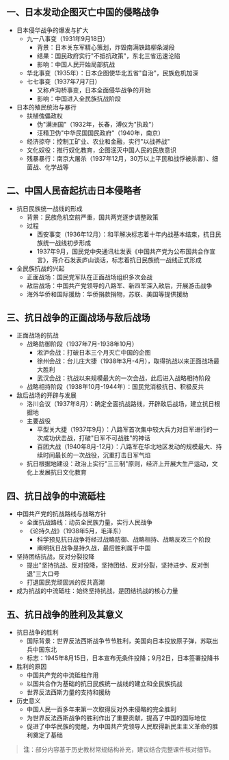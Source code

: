 

## 一、日本发动企图灭亡中国的侵略战争
- 日本侵华战争的爆发与扩大
  - 九一八事变（1931年9月18日）
    - 背景：日本关东军精心策划，炸毁南满铁路柳条湖段
    - 结果：国民政府实行"不抵抗政策"，东北三省迅速沦陷
    - 影响：中国人民开始局部抗战
  - 华北事变（1935年）：日本企图使华北五省"自治"，民族危机加深
  - 七七事变（1937年7月7日）
    - 又称卢沟桥事变，日本全面侵华战争的开始
    - 影响：中国进入全民族抗战阶段
- 日本的殖民统治与暴行
  - 扶植傀儡政权
    - 伪"满洲国"（1932年，长春，溥仪为"执政"）
    - 汪精卫伪"中华民国国民政府"（1940年，南京）
  - 经济掠夺：控制工矿业、农业和金融，实行"以战养战"
  - 文化奴役：推行奴化教育，企图泯灭中国人民的民族意识
  - 残暴暴行：南京大屠杀（1937年12月，30万以上平民和战俘被杀害）、细菌战、化学战等

## 二、中国人民奋起抗击日本侵略者
- 抗日民族统一战线的形成
  - 背景：民族危机空前严重，国共两党逐步调整政策
  - 过程
    - 西安事变（1936年12月）：和平解决标志着十年内战基本结束，抗日民族统一战线初步形成
    - 1937年9月，国民党中央通讯社发表《中国共产党为公布国共合作宣言》，蒋介石发表庐山谈话，标志着抗日民族统一战线正式形成
- 全民族抗战的兴起
  - 正面战场：国民党军队在正面战场组织多次会战
  - 敌后战场：中国共产党领导的八路军、新四军深入敌后，开展游击战争
  - 海外华侨和国际援助：华侨捐款捐物，苏联、美国等提供援助

## 三、抗日战争的正面战场与敌后战场
- 正面战场的抗战
  - 战略防御阶段（1937年7月-1938年10月）
    - 淞沪会战：打破日本三个月灭亡中国的企图
    - 徐州会战：台儿庄大捷（1938年3月-4月），取得抗战以来正面战场最大胜利
    - 武汉会战：抗战以来规模最大的一次会战，此后进入战略相持阶段
  - 战略相持阶段（1938年10月-1944年）：国民党消极抗日、积极反共
- 敌后战场的开辟与发展
  - 洛川会议（1937年8月）：确定全面抗战路线，开辟敌后战场，建立抗日根据地
  - 主要战役
    - 平型关大捷（1937年9月）：八路军首次集中较大兵力对日军进行的一次成功伏击战，打破"日军不可战胜"的神话
    - 百团大战（1940年8月-12月）：八路军在华北地区发动的规模最大、持续时间最长的一次战役，沉重打击日军气焰
  - 抗日根据地建设：政治上实行"三三制"原则，经济上开展大生产运动，文化上发展抗日文化教育

## 四、抗日战争的中流砥柱
- 中国共产党的抗战路线与战略方针
  - 全面抗战路线：动员全民族力量，实行人民战争
  - 《论持久战》（1938年5月，毛泽东）
    - 科学预见抗日战争将经过战略防御、战略相持、战略反攻三个阶段
    - 阐明抗日战争是持久战，最后胜利属于中国
- 坚持团结抗战，反对分裂投降
  - 提出"坚持抗战、反对投降，坚持团结、反对分裂，坚持进步、反对倒退"三大口号
  - 打退国民党顽固派的反共高潮
- 成为抗战的中流砥柱：始终坚持抗战，是团结抗战的核心力量

## 五、抗日战争的胜利及其意义
- 抗日战争的胜利
  - 国际背景：世界反法西斯战争节节胜利，美国向日本投放原子弹，苏联出兵中国东北
  - 标志：1945年8月15日，日本宣布无条件投降；9月2日，日本签署投降书
- 胜利的原因
  - 中国共产党的中流砥柱作用
  - 以国共合作为基础的抗日民族统一战线的建立和全民族抗战
  - 世界反法西斯力量的支持和援助
- 历史意义
  - 中国人民一百多年来第一次取得反对外来侵略的完全胜利
  - 为世界反法西斯战争的胜利作出了重要贡献，提高了中国的国际地位
  - 促进了中华民族的觉醒，为中国共产党领导人民取得新民主主义革命的胜利奠定了基础

> **注**：部分内容基于历史教材常规结构补充，建议结合完整课件核对细节。